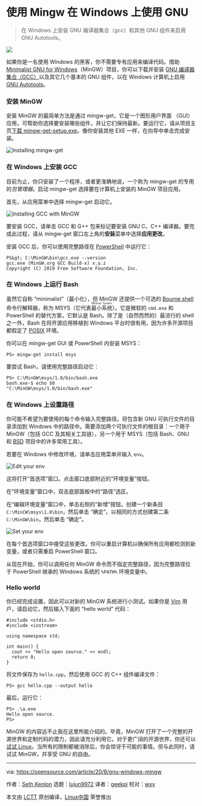 [#]: collector: (lujun9972)
[#]: translator: (geekpi)
[#]: reviewer: (wxy)
[#]: publisher: ( )
[#]: url: ( )
[#]: subject: (Use GNU on Windows with MinGW)
[#]: via: (https://opensource.com/article/20/8/gnu-windows-mingw)
[#]: author: (Seth Kenlon https://opensource.com/users/seth)

使用 Mingw 在 Windows 上使用 GNU
======

> 在 Windows 上安装 GNU 编译器集合（gcc）和其他 GNU 组件来启用 GNU Autotools。

![](https://img.linux.net.cn/data/attachment/album/202008/25/085619rr331p13shpt6htp.jpg)

如果你是一名使用 Windows 的黑客，你不需要专有应用来编译代码。借助 [Minimalist GNU for Windows][2]（MinGW）项目，你可以下载并安装 [GNU 编译器集合（GCC）][3]以及其它几个基本的 GNU 组件，以在 Windows 计算机上启用 [GNU Autotools][4]。

### 安装 MinGW

安装 MinGW 的最简单方法是通过 mingw-get，它是一个图形用户界面 （GUI） 应用，可帮助你选择要安装哪些组件，并让它们保持最新。要运行它，请从项目主页[下载 mingw-get-setup.exe][5]。像你安装其他 EXE 一样，在向导中单击完成安装。

![Installing mingw-get][6]

### 在 Windows 上安装 GCC

目前为止，你只安装了一个程序，或者更准确地说，一个称为 mingw-get 的专用的*包管理器*。启动 mingw-get 选择要在计算机上安装的 MinGW 项目应用。

首先，从应用菜单中选择 mingw-get 启动它。

![Installing GCC with MinGW][8]

要安装 GCC，请单击 GCC 和 G++ 包来标记要安装 GNU C、C++ 编译器。要完成此过程，请从 mingw-get 窗口左上角的**安装**菜单中选择**应用更改**。

安装 GCC 后，你可以使用完整路径在 [PowerShell][9] 中运行它：

```
PS&gt; C:\MinGW\bin\gcc.exe --version
gcc.exe (MinGW.org GCC Build-x) x.y.z
Copyright (C) 2019 Free Software Foundation, Inc.
```

### 在 Windows 上运行 Bash

虽然它自称 “minimalist”（最小化），但 MinGW 还提供一个可选的 [Bourne shell][10] 命令行解释器，称为 MSYS（它代表<ruby>最小系统<rt>Minimal System</rt></ruby>）。它是微软的 `cmd.exe` 和 PowerShell 的替代方案，它默认是 Bash。除了是（自然而然的）最流行的 shell 之一外，Bash 在将开源应用移植到 Windows 平台时很有用，因为许多开源项目都假定了 [POSIX][11] 环境。

你可以在 mingw-get GUI 或 PowerShell 内安装 MSYS：

```
PS> mingw-get install msys
```

要尝试 Bash，请使用完整路径启动它：

```
PS> C:\MinGW\msys/1.0/bin/bash.exe
bash.exe-$ echo $0
"C:\MinGW\msys/1.0/bin/bash.exe"
```

### 在 Windows 上设置路径

你可能不希望为要使用的每个命令输入完整路径。将包含新 GNU 可执行文件的目录添加到 Windows 中的路径中。需要添加两个可执行文件的根目录：一个用于 MinGW（包括 GCC 及其相关工具链），另一个用于 MSYS（包括 Bash、GNU 和 [BSD][12] 项目中的许多常用工具）。

若要在 Windows 中修改环境，请单击应用菜单并输入 `env`。

![Edit your env][13]

这将打开“首选项”窗口。点击窗口底部附近的“环境变量”按钮。

在“环境变量”窗口中，双击底部面板中的“路径”选区。

在“编辑环境变量”窗口中，单击右侧的“新增”按钮。创建一个新条目 `C:\MinCW\msys\1.0\bin`，然后单击 “确定”。以相同的方式创建第二条 `C:\MinGW\bin`，然后单击 “确定”。

![Set your env][14]

在每个首选项窗口中接受这些更改。你可以重启计算机以确保所有应用都检测到新变量，或者只需重启 PowerShell 窗口。

从现在开始，你可以调用任何 MinGW 命令而不指定完整路径，因为完整路径位于 PowerShell 继承的 Windows 系统的 `%PATH%` 环境变量中。

### Hello world

你已经完成设置，因此可以对新的 MinGW 系统进行小测试。如果你是 [Vim][15] 用户，请启动它，然后输入下面的 “hello world” 代码：

```
#include <stdio.h>
#include <iostream>

using namespace std;

int main() {
  cout << "Hello open source." << endl;
  return 0;
}
```

将文件保存为 `hello.cpp`，然后使用 GCC 的 C++ 组件编译文件：

```
PS> gcc hello.cpp --output hello
```

最后，运行它：

```
PS> .\a.exe
Hello open source.
PS>
```

MinGW 的内容远不止我在这里所能介绍的。毕竟，MinGW 打开了一个完整的开源世界和定制代码的潜力，因此请充分利用它。对于更广阔的开源世界，你还可以[试试 Linux][16]。当所有的限制都被消除后，你会惊讶于可能的事情。但与此同时，请试试 MinGW，并享受 GNU 的自由。

--------------------------------------------------------------------------------

via: https://opensource.com/article/20/8/gnu-windows-mingw

作者：[Seth Kenlon][a]
选题：[lujun9972][b]
译者：[geekpi](https://github.com/geekpi)
校对：[wxy](https://github.com/wxy)

本文由 [LCTT](https://github.com/LCTT/TranslateProject) 原创编译，[Linux中国](https://linux.cn/) 荣誉推出

[a]: https://opensource.com/users/seth
[b]: https://github.com/lujun9972
[1]: https://opensource.com/sites/default/files/styles/image-full-size/public/lead-images/more_windows.jpg?itok=hKk64RcZ (Windows)
[2]: http://mingw.org
[3]: https://gcc.gnu.org/
[4]: https://opensource.com/article/19/7/introduction-gnu-autotools
[5]: https://osdn.net/projects/mingw/releases/
[6]: https://opensource.com/sites/default/files/uploads/mingw-install.jpg (Installing mingw-get)
[7]: https://creativecommons.org/licenses/by-sa/4.0/
[8]: https://opensource.com/sites/default/files/uploads/mingw-packages.jpg (Installing GCC with MinGW)
[9]: https://opensource.com/article/19/8/variables-powershell
[10]: https://en.wikipedia.org/wiki/Bourne_shell
[11]: https://opensource.com/article/19/7/what-posix-richard-stallman-explains
[12]: https://opensource.com/article/19/3/netbsd-raspberry-pi
[13]: https://opensource.com/sites/default/files/uploads/mingw-env.jpg (Edit your env)
[14]: https://opensource.com/sites/default/files/uploads/mingw-env-set.jpg (Set your env)
[15]: https://opensource.com/resources/what-vim
[16]: https://opensource.com/article/19/7/ways-get-started-linux
